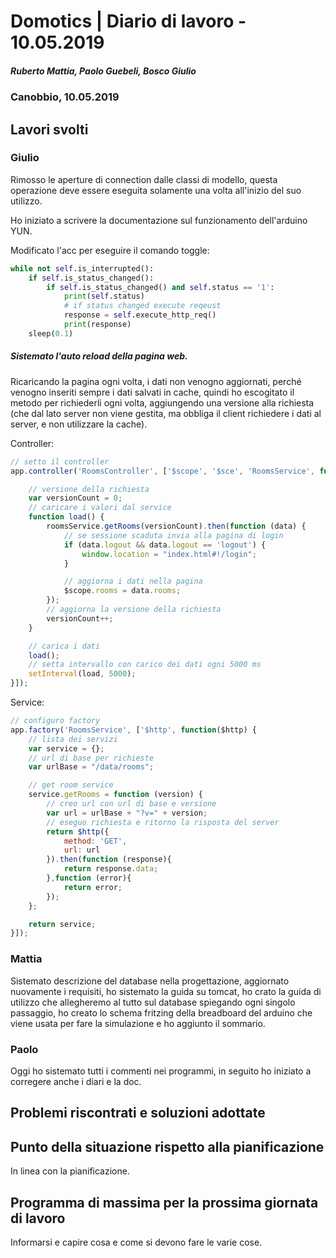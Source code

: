 # Domotics | Diario di lavoro - 10.05.2019

##### Ruberto Mattia, Paolo Guebeli, Bosco Giulio

### Canobbio, 10.05.2019

## Lavori svolti

### Giulio

Rimosso le aperture di connection dalle classi di modello, questa operazione deve essere eseguita
solamente una volta all'inizio del suo utilizzo.

Ho iniziato a scrivere la documentazione sul funzionamento dell'arduino YUN.

Modificato l'acc per eseguire il comando toggle:

```py
while not self.is_interrupted():
    if self.is_status_changed():
	    if self.is_status_changed() and self.status == '1':
			print(self.status)
	        # if status changed execute reqeust
	        response = self.execute_http_req()
		    print(response)
    sleep(0.1)
```

##### Sistemato l'auto reload della pagina web.

Ricaricando la pagina ogni volta, i dati non venogno aggiornati, perché venogno inseriti sempre i
dati salvati in cache, quindi ho escogitato il metodo per richiederli ogni volta, aggiungendo una
versione alla richiesta (che dal lato server non viene gestita, ma obbliga il client richiedere i
dati al server, e non utilizzare la cache).

Controller:

```js
// setto il controller
app.controller('RoomsController', ['$scope', '$sce', 'RoomsService', function ($scope, $sce, roomsService) {

    // versione della richiesta
	var versionCount = 0;
    // caricare i valori dal service
	function load() {
		roomsService.getRooms(versionCount).then(function (data) {
            // se sessione scaduta invia alla pagina di login
			if (data.logout && data.logout == 'logout') {
				window.location = "index.html#!/login";
			}

            // aggiorna i dati nella pagina
			$scope.rooms = data.rooms;
		});
        // aggiorna la versione della richiesta
		versionCount++;
	}

    // carica i dati
	load();
    // setta intervallo con carico dei dati ogni 5000 ms
	setInterval(load, 5000);
}]);
```

Service:

```js
// configuro factory
app.factory('RoomsService', ['$http', function($http) {
    // lista dei servizi
	var service = {};
    // url di base per richieste
	var urlBase = "/data/rooms";

    // get room service
	service.getRooms = function (version) {
        // creo url con url di base e versione
		var url = urlBase + "?v=" + version;
        // eseguo richiesta e ritorno la risposta del server
		return $http({
			method: 'GET',
			url: url
		}).then(function (response){
			return response.data;
		},function (error){
			return error;
		});
	};

	return service;
}]);
```

### Mattia

Sistemato descrizione del database nella progettazione, aggiornato nuovamente i requisiti, ho sistemato la guida su tomcat, ho crato la guida di utilizzo che allegheremo al tutto sul database spiegando ogni singolo passaggio, ho creato lo schema fritzing della breadboard del arduino che viene usata per fare la simulazione e ho aggiunto il sommario.

### Paolo

Oggi ho sistemato tutti i commenti nei programmi, in seguito ho iniziato a corregere anche i diari e la doc.


##  Problemi riscontrati e soluzioni adottate


##  Punto della situazione rispetto alla pianificazione
In linea con la pianificazione.


## Programma di massima per la prossima giornata di lavoro
Informarsi e capire cosa e come si devono fare le varie cose.
